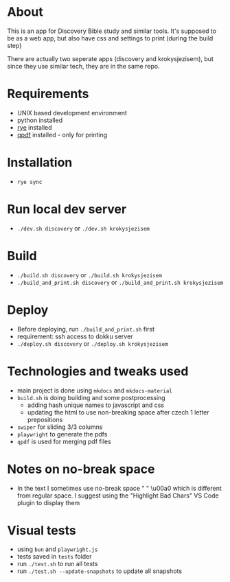 # About
This is an app for Discovery Bible study and similar tools.
It's supposed to be as a web app, but also have css and settings to print (during the build step)

There are actually two seperate apps (discovery and krokysjezisem),
but since they use similar tech, they are in the same repo.

# Requirements
- UNIX based development environment
- python installed
- [rye](https://rye.astral.sh) installed
- [qpdf](https://github.com/qpdf/qpdf) installed - only for printing

# Installation
- `rye sync`

# Run local dev server
- `./dev.sh discovery` or `./dev.sh krokysjezisem`

# Build
- `./build.sh discovery` or `./build.sh krokysjezisem`
- `./build_and_print.sh discovery` or `./build_and_print.sh krokysjezisem`

# Deploy
- Before deploying, run `./build_and_print.sh` first
- requirement: ssh access to dokku server
- `./deploy.sh discovery` or `./deploy.sh krokysjezisem`

# Technologies and tweaks used
- main project is done using `mkdocs` and `mkdocs-material`
- `build.sh` is doing building and some postprocessing
  - adding hash unique names to javascript and css
  - updating the html to use non-breaking space after czech 1 letter prepositions
- `swiper` for sliding 3/3 columns
- `playwright` to generate the pdfs
- `qpdf` is used for merging pdf files

# Notes on no-break space
- In the text I sometimes use no-break space " " \u00a0 which is different
  from regular space. I suggest using the "Highlight Bad Chars" VS Code plugin
  to display them

# Visual tests
- using `bun` and `playwright.js`
- tests saved in `tests` folder
- run `./test.sh` to run all tests
- run `./test.sh --update-snapshots` to update all snapshots
